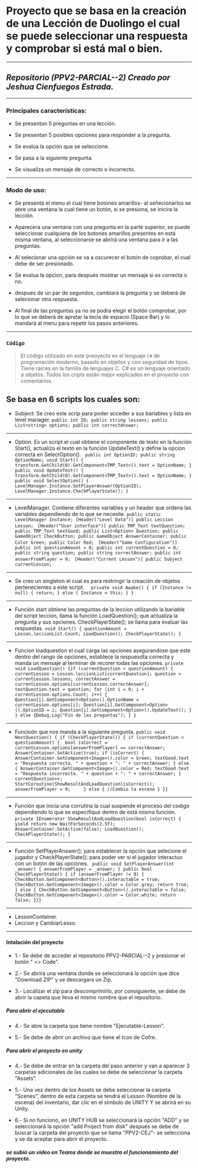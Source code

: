 # Proyecto que se basa en la creación de una Lección de Duolingo el cual se puede seleccionar una respuesta y comprobar si está mal o bien. #
---
## *Repositorio (PPV2-PARCIAL--2) Creado por Jeshua Cienfuegos Estrada.* ##
***
 ### **Principales características:** ###
 
 + Se presentan 5 preguntas en una lección.
 
 + Se presentan 5 posibles opciones para responder a la pregunta.
 
 + Se evalúa la opción que se seleccione.
 
 + Se pasa a la siguiente pregunta.

 + Se visualiza un mensaje de correcto o incorrecto.

---
### Modo de uso: ###
+ Se presenta el menu el cual tiene botones amarillos- al señecionarlos se abre una ventana la cual tiene un botón, si se presiona, se inicira la lección.
  
+ Aparecera una ventana con una pregunta en la parte superior, se puede seleccionar cualquiera de los botones amarillos presentes en está misma ventana, al seleccionarse se abrirá una ventana para ir a las preguntas.

+ Al selecionar una opción se va a oscurecer el botón de coprobar, el cual debe de ser presionado.

+ Se evalua la opcion, para después mostrar un mensaje si es correcta o no.

+ despues de un par de segundos, cambiará la pregunta y se deberá de selecionar otra respuesta.

+ Al final de las preguntas ya no se podra elegir el botón comprobar, por lo que se deberá de apretar la tecla de espacio (Space Bar) y lo mandará al menu para repetir los pasos anteriores.
---
### ` Código ` ###
> El código utilizado en este preoyecto es el lenguaje ` C# ` de programación moderno, basado en objetos y con seguridad de tipos. Tiene raíces en la familia de lenguajes C.
> C# es un lenguaje orientado a objetos.
>Todos los cripts están mejor explicados en el proyecto con comentarios.

Se basa en 6 scripts los cuales son:
---
+ Subject: Se creo este scrip para poder acceder a sus bariables y lista en level manager.
`public int ID;
 public string lessons;
 public List<string> options;
 public int correctAnswer;  `
---
+ Option. Es un script el cual obtiene el componente de texto en la función Start(), actualiza el texto en la función UpdateText() y define la opcion correcta en SelectOption().
   ` public int OptionID;
     public string OptionName;
   void Start()
{
transform.GetChild(0).GetComponent<TMP_Text>().text = OptionName;
}
public void UpdateText()
{
transform.GetChild(0).GetComponent<TMP_Text>().text = OptionName;
}
public void SelectOption()
{
LevelManager.Instance.SetPlayerAnswer(OptionID);
LevelManager.Instance.CheckPlayerState();
}`
---
+ LevelManager. Contiene diferentes variables y un header que ordena las variables dependiendo de lo que se necesite.
`public static LevelManager Instance;
 [Header("Level Data")]
 public Leccion Lesson;
`
`[Header("User interface")]
 public TMP_Text textQuestion;
 public TMP_Text textGood;
 public List<Option> Question;
 public GameObject CheckButton;
 public GameObject AnswerContainer;
 public Color Green;
 public Color Red;
`
`[Header("Game Configuration")]
 public int questionAmount = 0;
 public int currentQuestion = 0;
 public string question;
 public string correctAnswer;
 public int answerFromPlayer = 9;
`
` [Header("Current Lesson")]
 public Subject currentLesson;
`
---
+ Se creo un singleton el cual es para restringir la creación de objetos pertenecientes a este script.
`  private void Awake()
  {
      if (Instance != null)
      {
          return;
      }
      else
      {
          Instance = this;
      }
  }`
---
+ Función start obtiene las preguntas de la leccion utilizando la bariable del script leccion, llama la función LoadQuestion(); que actualiza la pregunta y sus opciones. CheckPlayerState(); se llama para evaluar las respuestas.
`void Start()
 {
  questionAmount = Lesson.leccionList.Count;
  LoadQuestion();
  CheckPlayerState();
 }`
---
+ Funcion loadquestion el cual carga las opciones asegurandose que este dentro del rango de opciones, establece la respuesdta correcta y manda un mensaje al terminar de recorer todas las opciones.
`private void LoadQuestion()
{if (currentQuestion < questionAmount)
 {
  currentLesson = Lesson.leccionList[currentQuestion];
  question = currentLesson.lessons;
  correctAnswer = currentLesson.options[currentLesson.correctAnswer];
  textQuestion.text = question;
  for (int i = 0; i < currentLesson.options.Count; i++)
   {
    Question[i].GetComponent<Option>().OptionName = currentLesson.options[i];
    Question[i].GetComponent<Option>().OptionID = i;
    Question[i].GetComponent<Option>().UpdateText();
   }
   }
   else
   {Debug.Log("Fin de las preguntas");
   }
   }`
---
+ Funcioón que nos manda a la siguiente pregunta.
`public void NextQuestion()
 {
 if (CheckPlayerState())
 {
 if (currentQuestion < questionAmount)
 { 
 bool isCorrect = currentLesson.options[answerFromPlayer] == correctAnswer;
 AnswerContainer.SetActive(true);
 if (isCorrect)
 {
 AnswerContainer.GetComponent<Image>().color = Green;
 textGood.text = "Respuesta correcta. " + question + ": " + correctAnswer;
  }
   else
  {
  AnswerContainer.GetComponent<Image>().color = Red;
  textGood.text = "Respuesta incorrecta. " + question + ": " + correctAnswer;
  }
  currentQuestion++;
  StartCoroutine(ShowResultAndLoadQuestion(isCorrect));   
  answerFromPlayer = 9;    
  }
  else
  {
   //Cambio la escena
  }
  }}`
---
+ Función que inicia una corrutina la cual suspende el proceso del codigo dependiendo lo que se especifique dentro de está misma función.
`private IEnumerator ShowResultAndLoadQuestion(bool isCorrect)
{
yield return new WaitForSeconds(2.5f);
AnswerContainer.SetActive(false);
LoadQuestion();
CheckPlayerState();
}`
---
+ Función SetPlayerAnswer(); para establecer la opción que selecione el jugador y CheckPlayerState(); para poder ver si el jugador interactuo con un botón de las opciones.
` public void SetPlayerAnswer(int _answer)
    {
        answerFromPlayer = _answer;
    }
    public bool CheckPlayerState()
    {
        if (answerFromPlayer != 9)
        {
            CheckButton.GetComponent<Button>().interactable = true;
            CheckButton.GetComponent<Image>().color = Color.grey;
            return true;
        }
        else
        {
            CheckButton.GetComponent<Button>().interactable = false;
            CheckButton.GetComponent<Image>().color = Color.white;
            return false;
        }}}`
---
+ LessonContainer.
+ Leccion y CambiarLesso.
---
#### Intalación del proyecto ####
 + 1.- Se debe de acceder al repositorio PPV2-PARCIAL--2 y presionar el botón " <> Code".
 
 + 2.- Se abrirá una ventana donde se seleccionará la opción que dice "Download ZIP" y se descargara un Zip.
 
 + 3.- Localizar el zip para descomprimirlo, por consiguiente, se debe de abrir la capeta que lleva el mismo nombre que el repositorio.

##### Para abrir el ejecutable #####
+ 4.- Se abre la carpeta que tiene nombre "Ejecutable-Lesson". 
 
+ 5.- Se debe de abrir un archivo que tiene el Icon de Cofre.

##### Para abrir el proyecto en unity ##### 

 + 4.- Se debe de entrar en la carpeta del paso anterior y van a aparecer 3 carpetas adicionales de las cuales se debe de seleccionar la carpeta "Assets". 
 
 + 5.- Una vez dentro de los Assets se debe seleccionar la carpeta "Scenes", dentro de esta carpeta se tendrá el Lesson (Nombre de la escena) del inventario, dar clic en el símbolo de UNITY Y se abrirá en su Unity. 
 
 + 6.- Si no funciono, en UNITY HUB se seleccionará la opción "ADD" y se seleccionará la opción "add Project from disk" después se debe de buscar la carpeta del proyecto que se llama "PPV2-CEJ"- se selecciona y se da aceptar para abrir el proyecto.

##### se subió un video en Teams donde se muestra el funcionamiento del proyecto. #####


